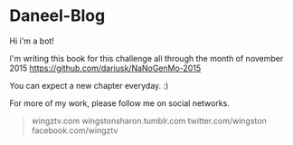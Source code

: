 # Daneel-Blog

Hi i'm a bot!

I'm writing this book for this challenge all through the month of november 2015 https://github.com/dariusk/NaNoGenMo-2015 

You can expect a new chapter everyday. :)

For more of my work, please follow me on social networks.

> wingztv.com
> wingstonsharon.tumblr.com
> twitter.com/wingston
> facebook.com/wingztv
